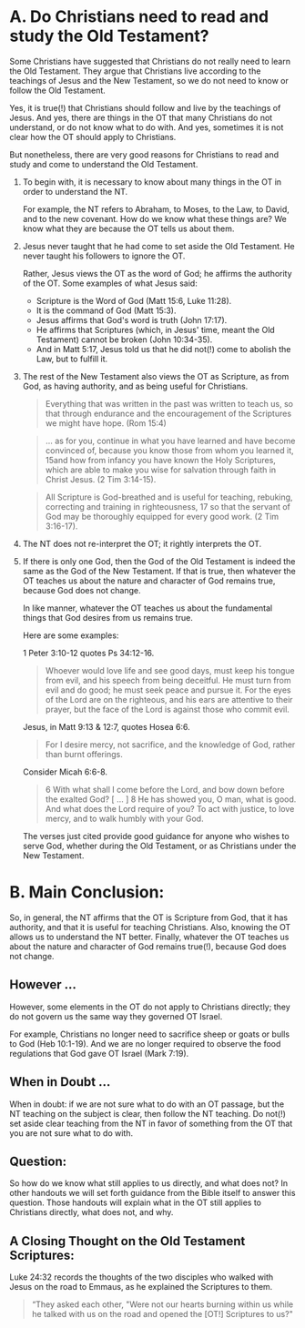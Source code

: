
# A. Do Christians need to read and study the Old Testament?

Some Christians have suggested that Christians do not really need to learn the Old Testament. They argue that Christians live according to the teachings of Jesus and the New Testament, so we do not need to know or follow the Old Testament.

Yes, it is true(!) that Christians should follow and live by the teachings of Jesus. And yes, there are things in the OT that many Christians do not understand, or do not know what to do with. And yes, sometimes it is not clear how the OT should apply to Christians.

But nonetheless, there are very good reasons for Christians to read and study and come to understand the Old Testament.

1. To begin with, it is necessary to know about many things in the OT in order to understand the NT.

   For example, the NT refers to Abraham, to Moses, to the Law, to David, and to the new covenant. How do we know what these things are? We know what they are because the OT tells us about them.

2. Jesus never taught that he had come to set aside the Old Testament. He never taught his followers to ignore the OT.

   Rather, Jesus views the OT as the word of God; he affirms the authority of the OT. Some examples of what Jesus said:

   - Scripture is the Word of God (Matt 15:6, Luke 11:28).
   - It is the command of God (Matt 15:3).
   - Jesus affirms that God's word is truth (John 17:17).
   - He affirms that Scriptures (which, in Jesus' time, meant the Old Testament) cannot be broken (John 10:34-35).
   - And in Matt 5:17, Jesus told us that he did not(!) come to abolish the Law, but to fulfill it.

3. The rest of the New Testament also views the OT as Scripture, as from God, as having authority, and as being useful for Christians.

   > Everything that was written in the past was written to teach us, so that through endurance and the encouragement of the Scriptures we might have hope. (Rom 15:4)

   > … as for you, continue in what you have learned and have become convinced of, because you know those from whom you learned it, 15and how from infancy you have known the Holy Scriptures, which are able to make you wise for salvation through faith in Christ Jesus. (2 Tim 3:14-15).

   > All Scripture is God-breathed and is useful for teaching, rebuking, correcting and training in righteousness, 17 so that the servant of God may be thoroughly equipped for every good work. (2 Tim 3:16-17).

4. The NT does not re-interpret the OT; it rightly interprets the OT.

5. If there is only one God, then the God of the Old Testament is indeed the same as the God of the New Testament. If that is true, then whatever the OT teaches us about the nature and character of God remains true, because God does not change.

   In like manner, whatever the OT teaches us about the fundamental things that God desires from us remains true.

   Here are some examples:

   1 Peter 3:10-12 quotes Ps 34:12-16.

   > Whoever would love life and see good days, must keep his tongue from evil, and his speech from being deceitful. He must turn from evil and do good; he must seek peace and pursue it. For the eyes of the Lord are on the righteous, and his ears are attentive to their prayer, but the face of the Lord is against those who commit evil.

   Jesus, in Matt 9:13 & 12:7, quotes Hosea 6:6.

   > For I desire mercy, not sacrifice, and the knowledge of God, rather than burnt offerings.

   Consider Micah 6:6-8.

   > 6 With what shall I come before the Lord, and bow down before the exalted God? [ … ]
   > 8 He has showed you, O man, what is good.
   > And what does the Lord require of you? To act with justice, to love mercy, and to walk humbly with your God.

   The verses just cited provide good guidance for anyone who wishes to serve God, whether during the Old Testament, or as Christians under the New Testament.

# B. Main Conclusion:

So, in general, the NT affirms that the OT is Scripture from God, that it has authority, and that it is useful for teaching Christians. Also, knowing the OT allows us to understand the NT better. Finally, whatever the OT teaches us about the nature and character of God remains true(!), because God does not change.

## However …

However, some elements in the OT do not apply to Christians directly; they do not govern us the same way they governed OT Israel.

For example, Christians no longer need to sacrifice sheep or goats or bulls to God (Heb 10:1-19). And we are no longer required to observe the food regulations that God gave OT Israel (Mark 7:19).

## When in Doubt …

When in doubt: if we are not sure what to do with an OT passage, but the NT teaching on the subject is clear, then follow the NT teaching. Do not(!) set aside clear teaching from the NT in favor of something from the OT that you are not sure what to do with.

## Question:

So how do we know what still applies to us directly, and what does not? In other handouts we will set forth guidance from the Bible itself to answer this question. Those handouts will explain what in the OT still applies to Christians directly, what does not, and why.

## A Closing Thought on the Old Testament Scriptures:

Luke 24:32 records the thoughts of the two disciples who walked with Jesus on the road to Emmaus, as he explained the Scriptures to them.

> “They asked each other, "Were not our hearts burning within us while he talked with us on the road and opened the [OT!] Scriptures to us?"